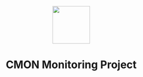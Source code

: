 <p align="center">
    <a href="https://github.com/yiisoft" target="_blank">
        <img src="https://upload.wikimedia.org/wikipedia/id/thumb/c/c4/Telkom_Indonesia_2013.svg/250px-Telkom_Indonesia_2013.svg.png" height="100px">
    </a>
    <h1 align="center">CMON Monitoring Project</h1>
    <br>
</p>
